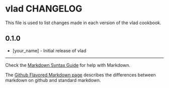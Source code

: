 vlad CHANGELOG
==============

This file is used to list changes made in each version of the vlad cookbook.

0.1.0
-----
- [your_name] - Initial release of vlad

- - -
Check the [Markdown Syntax Guide](http://daringfireball.net/projects/markdown/syntax) for help with Markdown.

The [Github Flavored Markdown page](http://github.github.com/github-flavored-markdown/) describes the differences between markdown on github and standard markdown.
